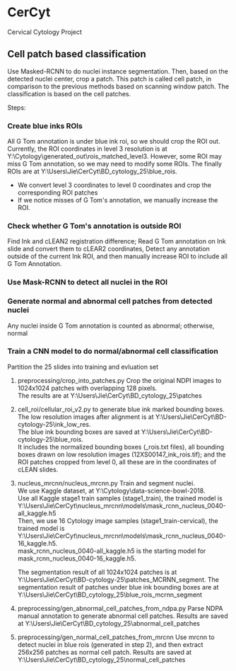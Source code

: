 # CerCyt
Cervical Cytology Project

## Cell patch based classification

Use Masked-RCNN to do nuclei instance segmentation. Then, based on the detected nuclei center, crop
a patch. This patch is called cell patch, in comparison to the previous methods based on scanning window
patch. The classification is based on the cell patches.

Steps:

### Create blue inks ROIs
All G Tom annotation is under blue ink roi, so we should crop the ROI out. 
Currently, the ROI coordinates in level 3 resolution is at Y:\Cytology\generated_out\rois_matched_level3.
However, some ROI may miss G Tom annotation, so we may need to modify some ROIs.
The finally ROIs are at Y:\Users\Jie\CerCyt\BD_cytology_25\blue_rois.

* We convert level 3 coordinates to level 0 coordinates and crop the corresponding ROI patches
* If we notice misses of G Tom's annotation, we manually increase the ROI.

### Check whether G Tom's annotation is outside ROI
Find Ink and cLEAN2 registration difference;
Read G Tom annotation on Ink slide and convert them to cLEAR2 coordinates, 
Detect any annotation outside of the current Ink ROI, and then manually increase ROI to include all G Tom Annotation.

### Use Mask-RCNN to detect all nuclei in the ROI

### Generate normal and abnormal cell patches from detected nuclei
Any nuclei inside G Tom annotation is counted as abnormal; otherwise, normal

### Train a CNN model to do normal/abnormal cell classification
Partition the 25 slides into training and evluation set



1. preprocessing/crop_into_patches.py
   Crop the original NDPI images to 1024x1024 patches with overlapping 128 pixels. <BR>
   The results are at Y:\Users\Jie\CerCyt\BD_cytology_25\patches

2. cell_roi/cellular_roi_v2.py to generate blue ink marked bounding boxes.<BR>
   The low resolution images after alignment is at Y:\Users\Jie\CerCyt\BD-cytology-25\ink_low_res. <BR>
   The blue ink bounding boxes are saved at Y:\Users\Jie\CerCyt\BD-cytology-25\blue_rois.<BR>
   It includes the normalized bounding boxes (_rois.txt files),
   all bounding boxes drawn on low resolution images (12XS00147_ink_rois.tif); and 
   the ROI patches cropped from level 0, all these are in the coordinates of cLEAN slides. 
   
3. nucleus_mrcnn/nucleus_mrcnn.py 
   Train and segment nuclei.<BR>
   We use Kaggle dataset, at Y:\Cytology\data-science-bowl-2018.<BR>
   Use all Kaggle stage1 train samples (stage1_train), the trained model is 
   Y:\Users\Jie\CerCyt\nucleus_mrcnn\models\mask_rcnn_nucleus_0040-all_kaggle.h5<BR>
   Then, we use 16 Cytology image samples (stage1_train-cervical), the trained model is  
   Y:\Users\Jie\CerCyt\nucleus_mrcnn\models\mask_rcnn_nucleus_0040-16_kaggle.h5.<BR>
   mask_rcnn_nucleus_0040-all_kaggle.h5 is the starting model for mask_rcnn_nucleus_0040-16_kaggle.h5.<BR>
   
   The segmentation result of all 1024x1024 patches is at Y:\Users\Jie\CerCyt\BD-cytology-25\patches_MCRNN_segment.
   The segmentation result of patches under blue ink bounding boxes are at Y:\Users\Jie\CerCyt\BD_cytology_25\blue_rois_mcrnn_segment

4. preprocessing/gen_abnormal_cell_patches_from_ndpa.py
   Parse NDPA manual annotation to generate abnormal cell patches.
   Results are saved at Y:\Users\Jie\CerCyt\BD_cytology_25\abnormal_cell_patches
   
5. preprocessing/gen_normal_cell_patches_from_mrcnn
   Use mrcnn to detect nuclei in blue rois (generated in step 2), and then extract 256x256 patches as normal cell patch. 
   Results are saved at Y:\Users\Jie\CerCyt\BD_cytology_25\normal_cell_patches
    
